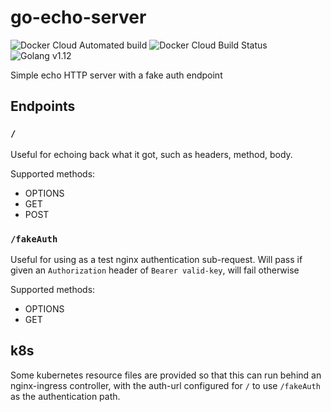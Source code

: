 # go-echo-server

![Docker Cloud Automated build](https://img.shields.io/docker/cloud/automated/dotlou/go-echo-server.svg?style=for-the-badge) ![Docker Cloud Build Status](https://img.shields.io/docker/cloud/build/dotlou/go-echo-server.svg?style=for-the-badge) ![Golang v1.12](https://img.shields.io/badge/Golang-v1.12-green.svg?style=for-the-badge)

Simple echo HTTP server with a fake auth endpoint

## Endpoints

### `/`

Useful for echoing back what it got, such as headers, method, body.

Supported methods:

- OPTIONS
- GET
- POST


### `/fakeAuth`

Useful for using as a test nginx authentication sub-request. Will pass if given an `Authorization` header of `Bearer valid-key`, will fail otherwise

Supported methods:

- OPTIONS
- GET

## k8s

Some kubernetes resource files are provided so that this can run behind an nginx-ingress controller, with the auth-url configured for `/` to use `/fakeAuth` as the authentication path.